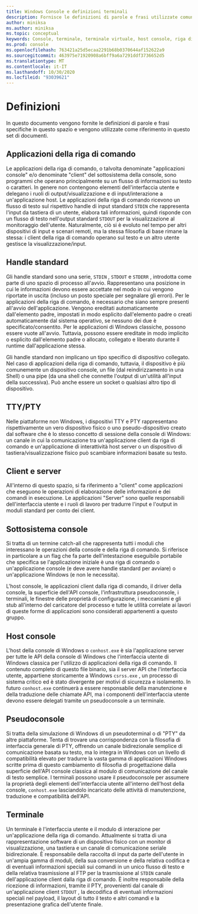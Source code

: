 ```yaml
---
title: Windows Console e definizioni terminali
description: Fornisce le definizioni di parole e frasi utilizzate comunemente in questo spazio e set di documenti correlati alla console e al sistema Terminal.
author: miniksa
ms.author: miniksa
ms.topic: conceptual
keywords: Console, terminale, terminale virtuale, host console, riga di comando, sottosistema, definizioni
ms.prod: console
ms.openlocfilehash: 763421a25d5ecaa2291b68b0370644af152622a9
ms.sourcegitcommit: 463975e71920908a6bff9a6a7291ddf3736652d5
ms.translationtype: MT
ms.contentlocale: it-IT
ms.lasthandoff: 10/30/2020
ms.locfileid: "93039621"
---
```

# <a name="definitions"></a>Definizioni

In questo documento vengono fornite le definizioni di parole e frasi specifiche in questo spazio e vengono utilizzate come riferimento in questo set di documenti.

## <a name="command-line-applications"></a>Applicazioni della riga di comando

Le applicazioni della riga di comando, o talvolta denominate "applicazioni console" e/o denominate "client" del sottosistema della console, sono programmi che operano principalmente su un flusso di informazioni su testo o caratteri. In genere non contengono elementi dell'interfaccia utente e delegano i ruoli di output/visualizzazione e di input/interazione a un'applicazione host. Le applicazioni della riga di comando ricevono un flusso di testo sul rispettivo handle di input standard `STDIN` che rappresenta l'input da tastiera di un utente, elabora tali informazioni, quindi risponde con un flusso di testo nell'output standard `STDOUT` per la visualizzazione al monitoraggio dell'utente. Naturalmente, ciò si è evoluto nel tempo per altri dispositivi di input e scenari remoti, ma la stessa filosofia di base rimane la stessa: i client della riga di comando operano sul testo e un altro utente gestisce la visualizzazione/input.

## <a name="standard-handles"></a>Handle standard

Gli handle standard sono una serie, `STDIN` , `STDOUT` e `STDERR` , introdotta come parte di uno spazio di processo all'avvio. Rappresentano una posizione in cui le informazioni devono essere accettate nel modo in cui vengono riportate in uscita (incluso un posto speciale per segnalare gli errori). Per le applicazioni della riga di comando, è necessario che siano sempre presenti all'avvio dell'applicazione. Vengono ereditati automaticamente dall'elemento padre, impostati in modo esplicito dall'elemento padre o creati automaticamente dal sistema operativo, se nessuno dei due è specificato/consentito. Per le applicazioni di Windows classiche, possono essere vuote all'avvio. Tuttavia, possono essere ereditate in modo implicito o esplicito dall'elemento padre o allocato, collegato e liberato durante il runtime dall'applicazione stessa.

Gli handle standard non implicano un tipo specifico di dispositivo collegato. Nel caso di applicazioni della riga di comando, tuttavia, il dispositivo è più comunemente un dispositivo console, un file (dal reindirizzamento in una Shell) o una pipe (da una shell che connette l'output di un'utilità all'input della successiva). Può anche essere un socket o qualsiasi altro tipo di dispositivo.

## <a name="ttypty"></a>TTY/PTY

Nelle piattaforme non Windows, i dispositivi TTY e PTY rappresentano rispettivamente un vero dispositivo fisico o uno pseudo-dispositivo creato dal software che è lo stesso concetto di sessione della console di Windows: un canale in cui la comunicazione tra un'applicazione client da riga di comando e un'applicazione di interattività host server o un dispositivo di tastiera/visualizzazione fisico può scambiare informazioni basate su testo.

## <a name="clients-and-servers"></a>Client e server

All'interno di questo spazio, si fa riferimento a "client" come applicazioni che eseguono le operazioni di elaborazione delle informazioni e dei comandi in esecuzione. Le applicazioni "Server" sono quelle responsabili dell'interfaccia utente e i ruoli di lavoro per tradurre l'input e l'output in moduli standard per conto dei client.

## <a name="console-subsystem"></a>Sottosistema console

Si tratta di un termine catch-all che rappresenta tutti i moduli che interessano le operazioni della console e della riga di comando. Si riferisce in particolare a un flag che fa parte dell'intestazione eseguibile portabile che specifica se l'applicazione iniziale è una riga di comando o un'applicazione console (e deve avere handle standard per avviare) o un'applicazione Windows (e non le necessita).

L'host console, le applicazioni client dalla riga di comando, il driver della console, la superficie dell'API console, l'infrastruttura pseudoconsole, i terminali, le finestre delle proprietà di configurazione, i meccanismi e gli stub all'interno del caricatore del processo e tutte le utilità correlate ai lavori di queste forme di applicazioni sono considerati appartenenti a questo gruppo.

## <a name="console-host"></a>Host console

L'host della console di Windows o `conhost.exe` è sia l'applicazione server per tutte le API della console di Windows che l'interfaccia utente di Windows classica per l'utilizzo di applicazioni della riga di comando. Il contenuto completo di questo file binario, sia il server API che l'interfaccia utente, appartiene storicamente a Windows `csrss.exe` , un processo di sistema critico ed è stato divergente per motivi di sicurezza e isolamento. In futuro `conhost.exe` continuerà a essere responsabile della manutenzione e della traduzione delle chiamate API, ma i componenti dell'interfaccia utente devono essere delegati tramite un pseudoconsole a un terminale.

## <a name="pseudoconsole"></a>Pseudoconsole

Si tratta della simulazione di Windows di un pseudoterminal o di "PTY" da altre piattaforme. Tenta di trovare una corrispondenza con la filosofia di interfaccia generale di PTY, offrendo un canale bidirezionale semplice di comunicazione basata su testo, ma lo integra in Windows con un livello di compatibilità elevato per tradurre la vasta gamma di applicazioni Windows scritte prima di questo cambiamento di filosofia di progettazione dalla superficie dell'API console classica al modulo di comunicazione del canale di testo semplice. I terminali possono usare il pseudoconsole per assumere la proprietà degli elementi dell'interfaccia utente all'interno dell'host della console, `conhost.exe` lasciandolo incaricato delle attività di manutenzione, traduzione e compatibilità dell'API.

## <a name="terminal"></a>Terminale

Un terminale è l'interfaccia utente e il modulo di interazione per un'applicazione della riga di comando. Attualmente si tratta di una rappresentazione software di un dispositivo fisico con un monitor di visualizzazione, una tastiera e un canale di comunicazione seriale bidirezionale. È responsabile della raccolta di input da parte dell'utente in un'ampia gamma di moduli, della sua conversione e della relativa codifica e di eventuali informazioni speciali sui comandi in un unico flusso di testo e della relativa trasmissione al FTP per la trasmissione al `STDIN` canale dell'applicazione client dalla riga di comando. È inoltre responsabile della ricezione di informazioni, tramite il PTY, provenienti dal canale di un'applicazione client `STDOUT` , la decodifica di eventuali informazioni speciali nel payload, il layout di tutto il testo e altri comandi e la presentazione grafica dell'utente finale.
